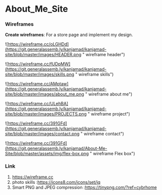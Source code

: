 # About_Me_Site

### Wireframes

**Create wireframes**: For a store page and implement my design.

![https://wireframe.cc/oLGHDd](https://git.generalassemb.ly/kanjamad/kanjamad-site/blob/master/images/HEADER.png " wireframe header")

![https://wireframe.cc/fUDpMW](https://git.generalassemb.ly/kanjamad/kanjamad-site/blob/master/images/skills.png " wireframe skills")

![https://wireframe.cc/AMptaw](https://git.generalassemb.ly/kanjamad/kanjamad-site/blob/master/images/about_me.png " wireframe about me")


![https://wireframe.cc/ULehBA](https://git.generalassemb.ly/kanjamad/kanjamad-site/blob/master/images/PROJECTS.png " wireframe project")


![https://wireframe.cc/391GFd](https://git.generalassemb.ly/kanjamad/kanjamad-site/blob/master/images/contact.png " wireframe contact")

![https://wireframe.cc/391GFd](https://git.generalassemb.ly/kanjamad/About-Me-Site/blob/master/assets/img/flex-box.png " wireframe Flex box")


### Link
1. https://wireframe.cc
2. photo skills :https://icons8.com/icons/set/jq
3. Smart PNG and JPEG compression :https://tinypng.com/?ref=cybrhome




